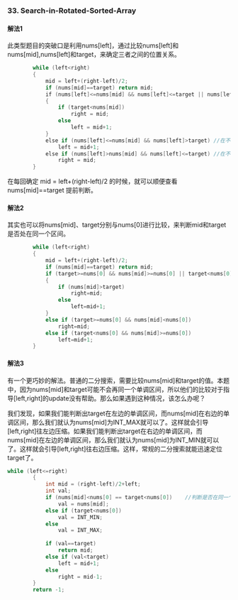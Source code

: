 ### 33. Search-in-Rotated-Sorted-Array
#### 解法1
此类型题目的突破口是利用nums[left]，通过比较nums[left]和nums[mid],nums[left]和target，来确定三者之间的位置关系。
```cpp
        while (left<right)
        {
            mid = left+(right-left)/2;            
            if (nums[mid]==target) return mid;            
            if (nums[left]<=nums[mid] && nums[left]<=target || nums[left]>nums[mid] && nums[left]>target) //在同一个区段
            {
                if (target<nums[mid])
                    right = mid;
                else
                    left = mid+1;
            }
            else if (nums[left]<=nums[mid] && nums[left]>target) //在不同区段
                left = mid+1;
            else if (nums[left]>nums[mid] && nums[left]<=target) //在不同区段   
                right = mid;                
        }
```
在每回确定 mid = left+(right-left)/2 的时候，就可以顺便查看 nums[mid]==target 提前判断。

#### 解法2
其实也可以将nums[mid]、target分别与nums[0]进行比较，来判断mid和target是否处在同一个区间。
```cpp
        while (left<right)
        {
            mid = left+(right-left)/2;
            if (nums[mid]==target) return mid;            
            if (target>=nums[0] && nums[mid]>=nums[0] || target<nums[0] && nums[mid]<nums[0])
            {
                if (nums[mid]>target)
                    right=mid;
                else
                    left=mid+1;
            }
            else if (target>=nums[0] && nums[mid]<nums[0])
                right=mid;
            else if (target<nums[0] && nums[mid]>=nums[0])
                left=mid+1;
        }
```        

#### 解法3
有一个更巧妙的解法。普通的二分搜索，需要比较nums[mid]和target的值。本题中，因为nums[mid]和target可能不会再同一个单调区间，所以他们的比较对于指导[left,right]的update没有帮助。那么如果遇到这种情况，该怎么办呢？

我们发现，如果我们能判断出target在左边的单调区间，而nums[mid]在右边的单调区间，那么我们就认为nums[mid]为INT_MAX就可以了。这样就会引导[left,right]往左边压缩。如果我们能判断出target在右边的单调区间，而nums[mid]在左边的单调区间，那么我们就认为nums[mid]为INT_MIN就可以了。这样就会引导[left,right]往右边压缩。这样，常规的二分搜索就能迅速定位target了。

```cpp
while (left<=right)
        {
            int mid = (right-left)/2+left;
            int val;
            if (nums[mid]<nums[0] == target<nums[0])    //判断是否在同一个单调区间
                val = nums[mid];
            else if (target<nums[0])
                val = INT_MIN;
            else
                val = INT_MAX;
            
            if (val==target)
                return mid;
            else if (val<target)
                left = mid+1;
            else
                right = mid-1;                
        }        
        return -1;
```        
